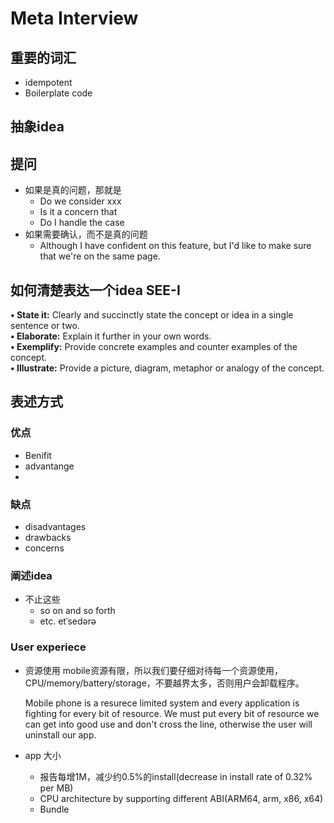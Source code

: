 # Meta Interview
## 重要的词汇
* idempotent
* Boilerplate code
## 抽象idea

## 提问
* 如果是真的问题，那就是
    * Do we consider xxx
    * Is it a concern that 
    * Do I handle the case
* 如果需要确认，而不是真的问题
    * Although I have confident on this feature, but I'd like to make sure that we're on the same page.

## 如何清楚表达一个idea SEE-I
**•	State it:** Clearly and succinctly state the concept or idea in a single sentence or two.  
**•	Elaborate:** Explain it further in your own words.  
**•	Exemplify:** Provide concrete examples and counter examples of the concept.  
**•	Illustrate:** Provide a picture, diagram, metaphor or analogy of the concept.

## 表述方式

### 优点
* Benifit
* advantange
* 
### 缺点
* disadvantages
* drawbacks
* concerns

### 阐述idea
* 不止这些
    * so on and so forth
    * etc.  etˈsedərə

### User experiece
* 资源使用
    mobile资源有限，所以我们要仔细对待每一个资源使用，CPU/memory/battery/storage，不要越界太多，否则用户会卸载程序。

    Mobile phone is a resurece limited system and every application is fighting for every bit of resource. We must put every bit of resource we can get into good use and don't cross the line, otherwise the user will uninstall our app.

* app 大小
	* 报告每增1M，减少约0.5%的install(decrease in install rate of 0.32% per MB)
    * CPU architecture by supporting different ABI(ARM64, arm, x86, x64)
    * Bundle
